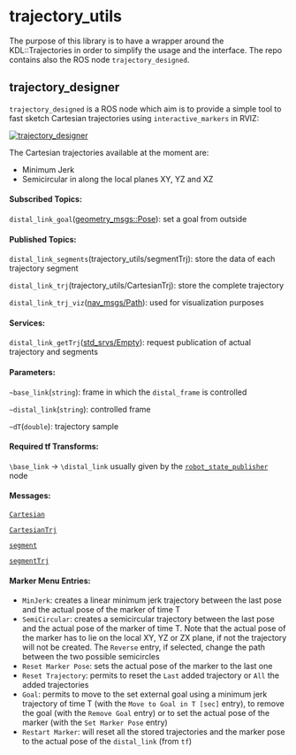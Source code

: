 trajectory_utils
================
The purpose of this library is to have a wrapper around the KDL::Trajectories in order to simplify the usage and the interface.
The repo contains also the ROS node ```trajectory_designed```.

trajectory_designer
-------------------
```trajectory_designed``` is a ROS node which aim is to provide a simple tool to fast sketch Cartesian trajectories using ```interactive_markers``` in RVIZ:

[![trajectory_designer](https://img.youtube.com/vi/HPBwuupm1Fo/0.jpg)](https://www.youtube.com/watch?v=HPBwuupm1Fo)

The Cartesian trajectories available at the moment are:
- Minimum Jerk
- Semicircular in along the local planes XY, YZ and XZ

#### Subscribed Topics:
```distal_link_goal```([geometry_msgs::Pose](http://docs.ros.org/api/geometry_msgs/html/msg/Pose.html)): set a goal from outside

#### Published Topics:
```distal_link_segments```(trajectory_utils/segmentTrj): store the data of each trajectory segment

```distal_link_trj```(trajectory_utils/CartesianTrj): store the complete trajectory

```distal_link_trj_viz```([nav_msgs/Path](http://docs.ros.org/api/nav_msgs/html/msg/Path.html)): used for visualization purposes

#### Services:
```distal_link_getTrj```([std_srvs/Empty](http://docs.ros.org/api/std_srvs/html/srv/Empty.html)): request publication of actual trajectory and segments

#### Parameters:
```~base_link```(```string```): frame in which the ```distal_frame``` is controlled

```~distal_link```(```string```): controlled frame

```~dT```(```double```): trajectory sample

#### Required tf Transforms:
```\base_link``` -> ```\distal_link``` usually given by the [```robot_state_publisher```](http://wiki.ros.org/robot_state_publisher) node

#### Messages:
[```Cartesian```](https://github.com/ADVRHumanoids/trajectory_utils/blob/master/msg/Cartesian.msg)

[```CartesianTrj```](https://github.com/ADVRHumanoids/trajectory_utils/blob/master/msg/CartesianTrj.msg)

[```segment```](https://github.com/ADVRHumanoids/trajectory_utils/blob/master/msg/segment.msg)

[```segmentTrj```](https://github.com/ADVRHumanoids/trajectory_utils/blob/master/msg/segmentTrj.msg)

#### Marker Menu Entries:
- ```MinJerk```: creates a linear minimum jerk trajectory between the last pose and the actual pose of the marker of time T
- ```SemiCircular```: creates a semicircular trajectory between the last pose and the actual pose of the marker of time T. Note that the actual pose of the marker has to lie on the local XY, YZ or ZX plane, if not the trajectory will not be created. The ```Reverse``` entry, if selected, change the path between the two possible semicircles
- ```Reset Marker Pose```: sets the actual pose of the marker to the last one
- ```Reset Trajectory```: permits to reset the ```Last``` added trajectory or ```All``` the added trajectories
- ```Goal```: permits to move to the set external goal using a minimum jerk trajectory of time T (with the ```Move to Goal in T [sec]``` entry), to remove the goal (with the ```Remove Goal``` entry) or to set the actual pose of the marker (with the ```Set Marker Pose``` entry)
- ```Restart Marker```: will reset all the stored trajectories and the marker pose to the actual pose of the ```distal_link``` (from ```tf```)
